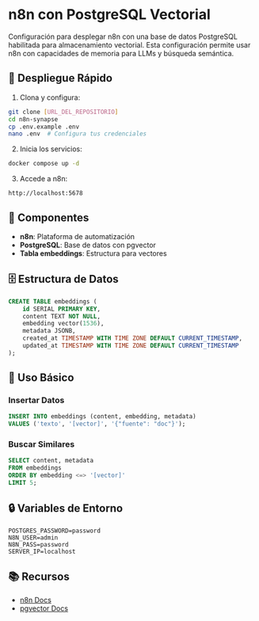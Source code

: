 # n8n con PostgreSQL Vectorial

Configuración para desplegar n8n con una base de datos PostgreSQL habilitada para almacenamiento vectorial. Esta configuración permite usar n8n con capacidades de memoria para LLMs y búsqueda semántica.

## 🚀 Despliegue Rápido

1. Clona y configura:
```bash
git clone [URL_DEL_REPOSITORIO]
cd n8n-synapse
cp .env.example .env
nano .env  # Configura tus credenciales
```

2. Inicia los servicios:
```bash
docker compose up -d
```

3. Accede a n8n:
```
http://localhost:5678
```

## 🔧 Componentes

- **n8n**: Plataforma de automatización
- **PostgreSQL**: Base de datos con pgvector
- **Tabla embeddings**: Estructura para vectores

## 🗄️ Estructura de Datos

```sql
CREATE TABLE embeddings (
    id SERIAL PRIMARY KEY,
    content TEXT NOT NULL,
    embedding vector(1536),
    metadata JSONB,
    created_at TIMESTAMP WITH TIME ZONE DEFAULT CURRENT_TIMESTAMP,
    updated_at TIMESTAMP WITH TIME ZONE DEFAULT CURRENT_TIMESTAMP
);
```

## 📝 Uso Básico

### Insertar Datos
```sql
INSERT INTO embeddings (content, embedding, metadata)
VALUES ('texto', '[vector]', '{"fuente": "doc"}');
```

### Buscar Similares
```sql
SELECT content, metadata
FROM embeddings
ORDER BY embedding <=> '[vector]'
LIMIT 5;
```

## 🔒 Variables de Entorno

```env
POSTGRES_PASSWORD=password
N8N_USER=admin
N8N_PASS=password
SERVER_IP=localhost
```

## 📚 Recursos

- [n8n Docs](https://docs.n8n.io/)
- [pgvector Docs](https://github.com/pgvector/pgvector) 